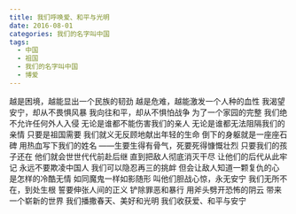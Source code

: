 ```yaml
---
title: 我们呼唤爱、和平与光明
date: 2016-08-01
categories: 我们的名字叫中国
tags:
  - 中国
  - 祖国
  - 我们的名字叫中国
  - 博爱
---
```


越是困境，越能显出一个民族的韧劲
越是危难，越能激发一个人种的血性<!--more-->
我渴望安宁，却从不畏惧风暴
我向往和平，却从不惧怕战争
为了一个家园的完整
我们绝不允许任何外人入侵
无论是谁都不能伤害我们的亲人
无论是谁都无法阻隔我们的亲情
只要是祖国需要
我们就义无反顾地献出年轻的生命
倒下的身躯就是一座座石碑
用热血写下我们的姓名
——生要生得有骨气，死要死得慷慨壮烈
只要我们的孩子还在
他们就会世世代代前赴后继
直到把敌人彻底消灭干尽
让他们的后代从此牢记
永远不要欺凌中国人
我们可以隐忍再三的挑衅
但会让敌人知道一颗复仇的心
是怎样的冷酷无情
如同魔鬼一样如影随形
叫他们胆战心惊，永无安宁
我们无所不在，到处生根
誓要伸张人间的正义
铲除罪恶和暴行
用斧头劈开恐怖的阴云
带来一个崭新的世界
我们播撒春天、美好和光明
我们收获爱、和平与安宁